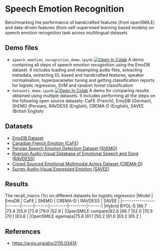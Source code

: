 # Speech Emotion Recognition
Benchmarking the performance of handcrafted features (from openSMILE) and data-driven features (from self-supervised learning based models) on speech emotion recognition task across multilingual datasets 

## Demo files
- `speech_emotion_recognition_demo.ipynb` [![Open In Colab](https://colab.research.google.com/assets/colab-badge.svg)](https://colab.research.google.com/github/satvik-dixit/speech_emotion_recognition/blob/main/speech_emotion_recognition_demo.ipynb) A demo containing all steps of speech emotion recoginition using the EmoDB dataset. It includes loading and resampling audio files, extracting metadata, extracting DL based and handcrafted features, speaker normalisation, hyperparameter tuning and getting classification reports for logistic regression, SVM and random forest classification
- `datasets_demo.ipynb` [![Open In Colab](https://colab.research.google.com/assets/colab-badge.svg)](https://colab.research.google.com/github/satvik-dixit/speech_emotion_recognition/blob/main/datasets_demo.ipynb) A demo for comparing results obtained using multiple datasets. It includes performing all the steps on the following open source datasets: CaFE (French), EmoDB (German), ShEMO (Persian), RAVDESS (English), CREMA-D (English), SAVEE (British English)

## Datasets
- <a href="http://emodb.bilderbar.info/index-1280.html">EmoDB Dataset</a>
- <a href="https://zenodo.org/record/1478765#.YvyXfexBy3I">Canadian French Emotion (CaFE)</a>
- <a href="https://github.com/mansourehk/ShEMO"> Persian Speech Emotion Detection Dataset (ShEMO) </a>
- <a href="https://zenodo.org/record/1188976#.YvyPHexBy3K">Ryerson Audio-Visual Database of Emotional Speech and Song (RAVDESS)</a>
- <a href="https://github.com/CheyneyComputerScience/CREMA-D">Crowd Sourced Emotional Multimodal Actors Dataset (CREMA-D)</a>
- <a href="http://kahlan.eps.surrey.ac.uk/savee/Database.html">Surrey Audio-Visual Expressed Emotion (SAVEE)</a>

## Results
The recall_macro (%) on different datasets for logistic regression
|Model            | EmoDB | CaFE | ShEMO | CREMA-D | RAVDESS | SAVEE |
|-----------------|-------|------|-------|---------|---------|-------|
|Hybrid BYOL-S    |86.7   |73.4  |55.9   |73.9	   |79.0     |52.9   |
|OpenSMILE compare|82.8   |68.7  |52.0   |70.5	   |70.1	   |63.8   |
|OpenSMILE egemaps|75.6   |61.1  |50.2	 |61.0	   |63.2	   |65.2   |


## References
- https://arxiv.org/abs/2110.03414


